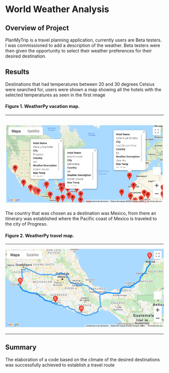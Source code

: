 
# World Weather Analysis
## Overview of Project
PlanMyTrip is a travel planning application, currently users are Beta testers. I was commissioned to add a description of the weather. Beta testers were then given the opportunity to select their weather preferences for their desired destination.
## Results
Destinations that had temperatures between 20 and 30 degrees Celsius were searched for, users were shown a map showing all the hotels with the selected temperatures as seen in the first image

#### Figure 1. WeatherPy vacation map.
-------
![WeatherPy_vacation_map.png](https://github.com/Ricardolpz99/World_Weather_Analysis/blob/main/Vacation_Search/WeatherPy_vacation_map.png)
-------
The country that was chosen as a destination was Mexico, from there an itinerary was established where the Pacific coast of Mexico is traveled to the city of Progreso.
#### Figure 2. WeatherPy travel map.
-------
![WeatherPy_travel_map.png](https://github.com/Ricardolpz99/World_Weather_Analysis/blob/main/Vacation_Itinerary/WeatherPy_travel_map.png)

--------
## Summary
The elaboration of a code based on the climate of the desired destinations was successfully achieved to establish a travel route
